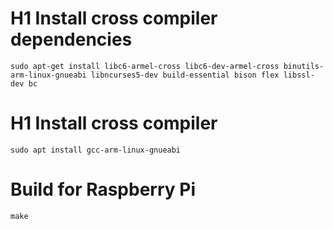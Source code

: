 # H1 Install cross compiler dependencies 

```
sudo apt-get install libc6-armel-cross libc6-dev-armel-cross binutils-arm-linux-gnueabi libncurses5-dev build-essential bison flex libssl-dev bc
```

# H1 Install cross compiler

```
sudo apt install gcc-arm-linux-gnueabi
```

# Build for Raspberry Pi

```
make
```
